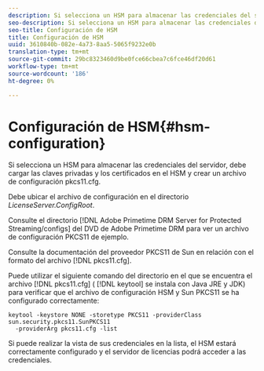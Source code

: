 ```yaml
---
description: Si selecciona un HSM para almacenar las credenciales del servidor, debe cargar las claves privadas y los certificados en el HSM y crear un archivo de configuración pkcs11.cfg.
seo-description: Si selecciona un HSM para almacenar las credenciales del servidor, debe cargar las claves privadas y los certificados en el HSM y crear un archivo de configuración pkcs11.cfg.
seo-title: Configuración de HSM
title: Configuración de HSM
uuid: 3610840b-082e-4a73-8aa5-5065f9232e0b
translation-type: tm+mt
source-git-commit: 29bc8323460d9be0fce66cbea7c6fce46df20d61
workflow-type: tm+mt
source-wordcount: '186'
ht-degree: 0%

---
```



# Configuración de HSM{#hsm-configuration}

Si selecciona un HSM para almacenar las credenciales del servidor, debe cargar las claves privadas y los certificados en el HSM y crear un archivo de configuración pkcs11.cfg.

Debe ubicar el archivo de configuración en el directorio *LicenseServer.ConfigRoot*.

Consulte el directorio [!DNL Adobe Primetime DRM Server for Protected Streaming/configs] del DVD de Adobe Primetime DRM para ver un archivo de configuración PKCS11 de ejemplo.

Consulte la documentación del proveedor PKCS11 de Sun en relación con el formato del archivo [!DNL pkcs11.cfg].

Puede utilizar el siguiente comando del directorio en el que se encuentra el archivo [!DNL pkcs11.cfg] ( [!DNL keytool] se instala con Java JRE y JDK) para verificar que el archivo de configuración HSM y Sun PKCS11 se ha configurado correctamente:

```
keytool -keystore NONE -storetype PKCS11 -providerClass sun.security.pkcs11.SunPKCS11 
  -providerArg pkcs11.cfg -list
```

Si puede realizar la vista de sus credenciales en la lista, el HSM estará correctamente configurado y el servidor de licencias podrá acceder a las credenciales.
